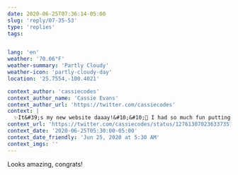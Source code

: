 ```yaml
---
date: 2020-06-25T07:36:14-05:00
slug: 'reply/07-35-53'
type: 'replies'
tags:


lang: 'en'
weather: '70.06°F'
weather-summary: 'Partly Cloudy'
weather-icon: 'partly-cloudy-day'
location: '25.7554,-100.4021'

context_author: 'cassiecodes'
context_author_name: 'Cassie Evans'
context_author_url: 'https://twitter.com/cassiecodes'
context: |
  ✨It&#39;s my new website daaay!&#10;&#10;🎨 I had so much fun putting this together, I hope it makes some people smile.&#10;&#10;💜 Built with 11ty, a ton of SVG, and a whole lotta love.&#10;&#10;💻 <a href="https://t.co/fUdpwjdQ8t"rel="nofollow noopener"dir="ltr"data-expanded-url="http://www.cassie.codes"data-url="http://www.cassie.codes"class="twitter_external_link dir-ltr tco-link"target="_blank"title="http://www.cassie.codes">cassie.codes</a> <a href="https://t.co/kNqHElkuSo"data-pre-embedded="true"rel="nofollow"data-entity-id="1276126563537432577"dir="ltr"data-url="https://twitter.com/cassiecodes/status/1276130702363373571/video/1"data-tco-id="kNqHElkuSo"class="twitter_external_link dir-ltr tco-link has-expanded-path"target="_top"data-expanded-path="/cassiecodes/status/1276130702363373571/video/1">pic.twitter.com/kNqHElkuSo</a>
context_url: 'https://twitter.com/cassiecodes/status/1276130702363373571?s=12'
context_date: '2020-06-25T05:30:00-05:00'
context_date_friendly: 'Jun 25, 2020 at 5:30 AM'
context_imgs: ''
---
```

Looks amazing, congrats!